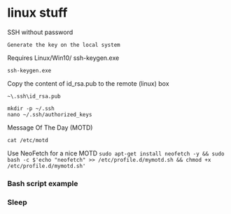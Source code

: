 # linux stuff

SSH without password

    Generate the key on the local system 

Requires Linux/Win10/ ssh-keygen.exe 

```ssh-keygen.exe```

Copy the content of id_rsa.pub to the remote (linux) box 

````
~\.ssh\id_rsa.pub 
````

````
mkdir -p ~/.ssh
nano ~/.ssh/authorized_keys
````
 
Message Of The Day (MOTD)

````cat /etc/motd````

Use NeoFetch for a nice MOTD
````sudo apt-get install neofetch -y && sudo bash -c $'echo "neofetch" >> /etc/profile.d/mymotd.sh && chmod +x /etc/profile.d/mymotd.sh' ````

### Bash script example

### Sleep
